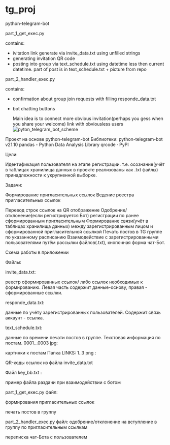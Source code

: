 # tg_proj
python-telegram-bot
  
  part_1_get_exec.py
  
  contains:
  - ivitation link generate via invite_data.txt using unfilled strings
  - generating invitation QR code
  - posting into group via text_schedule.txt using datetime less then current datetime. part of post is in text_schedule.txt + picture from repo
  
  part_2_handler_exec.py

contains:
- confirmation about group join requests with filling responde_data.txt
- bot chatting buttons

  Main idea is to connect more obvious invitation(perhaps you gess when you share your welcome) link with obviousless users
![pyton_telegram_bot_scheme](https://github.com/user-attachments/assets/258ecc30-d1db-4941-aad3-9db11ae0fbe9)


Проект на основе python-telegram-bot
Библиотеки:
python-telegram-bot v21.10
pandas - Python Data Analysis Library
qrcode · PyPI

Цели:

Идентификация пользователя на этапе регистрации. т.е. осознание(учёт в таблицах хранилища данных в проекте реализованы как .txt файлы) принадлежности к укрупненной выборке.

Задачи:

Формирование пригласительных ссылок
Ведение реестра пригласительных ссылок

Перевод строк ссылок на QR отображение
Одобрение/ отклонение(если регистрируется Бот) регистрации по ранее сформированным пригласительным
Формирование связи(учёт в таблицах хранилища данных) между зарегистрированным лицом и сформированной пригласительной ссылкой
Печать постов в TG группе по указанному расписанию
Взаимодействие с зарегистрированными пользователями путём рассылки файлов(.txt), кнопочная форма чат-Бот.

Схема работы в приложении

Файлы:

invite_data.txt:

реестр сформированных ссылок/ либо ссылок необходимых к формированию. Левая часть содержит данные-основу, правая - сформированные ссылки.

responde_data.txt:

данные по учёту зарегистрированных пользователей. Содержит связь аккаунт - ссылка.

text_schedule.txt:

данные по времени печати постов в группе. Текстовая информация по постам.
0001...0003 jpg:

картинки к постам
Папка LINKS:
1..3 png :

QR-коды ссылок из файла invite_data.txt

Файл key_bb.txt :

пример файла раздачи при взаимодействии с ботом

part_1_get_exec.py файл:

формирования пригласительных ссылок

печать постов в группу

part_2_handler_exec.py файл:
одобрение/отклонение на вступление в группу по пригласительным ссылкам

переписка чат-Бота с пользователем
